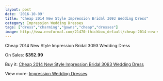 ```yaml
---
layout: post
date: '2016-10-09'
title: "Cheap 2014 New Style Impression Bridal 3093 Wedding Dress"
category: Impression Wedding Dresses
tags: ["dress","charming","gowns","cheap","dresses"]
image: http://www.neoformal.com/21470-thickbox_default/cheap-2014-new-style-impression-bridal-3093-wedding-dress.jpg
---
```

Cheap 2014 New Style Impression Bridal 3093 Wedding Dress

On Sales: **$352.99**
<a href="https://www.neoformal.com/en/impression-wedding-dresses-2014/6979-cheap-2014-new-style-impression-bridal-3093-wedding-dress.html"><amp-img layout="responsive" width="600" height="600" src="//www.neoformal.com/21470-thickbox_default/cheap-2014-new-style-impression-bridal-3093-wedding-dress.jpg" alt="Cheap 2014 New Style Impression Bridal 3093 Wedding Dress 0" /></a>
<a href="https://www.neoformal.com/en/impression-wedding-dresses-2014/6979-cheap-2014-new-style-impression-bridal-3093-wedding-dress.html"><amp-img layout="responsive" width="600" height="600" src="//www.neoformal.com/21471-thickbox_default/cheap-2014-new-style-impression-bridal-3093-wedding-dress.jpg" alt="Cheap 2014 New Style Impression Bridal 3093 Wedding Dress 1" /></a>

Buy it: [Cheap 2014 New Style Impression Bridal 3093 Wedding Dress](https://www.neoformal.com/en/impression-wedding-dresses-2014/6979-cheap-2014-new-style-impression-bridal-3093-wedding-dress.html "Cheap 2014 New Style Impression Bridal 3093 Wedding Dress")

View more: [Impression Wedding Dresses](https://www.neoformal.com/en/105-impression-wedding-dresses-2014 "Impression Wedding Dresses")